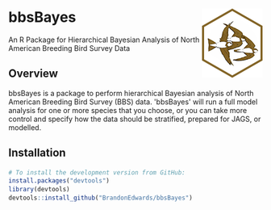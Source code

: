 # bbsBayes <img src="man/figures/logo.png" align="right" />

An R Package for Hierarchical Bayesian Analysis of North American Breeding Bird Survey Data

## Overview
bbsBayes is a package to perform hierarchical Bayesian analysis of North American Breeding Bird Survey (BBS) data. 'bbsBayes' will run a full model analysis for one or more species that you choose, or you can take more control and specify how the data should be stratified, prepared for JAGS, or modelled. 

## Installation

``` r
# To install the development version from GitHub:
install.packages("devtools")
library(devtools)
devtools::install_github("BrandonEdwards/bbsBayes")
```
